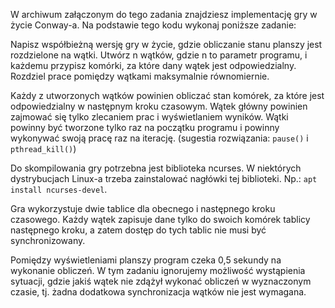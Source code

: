 W archiwum załączonym do tego zadania znajdziesz implementację
gry w życie Conway-a. Na podstawie tego kodu wykonaj poniższe
zadanie:

Napisz współbieżną wersję gry w życie, gdzie obliczanie stanu
planszy jest rozdzielone na wątki. Utwórz n wątków, gdzie n to
parametr programu, i każdemu przypisz komórki, za które dany
wątek jest odpowiedzialny. Rozdziel prace pomiędzy wątkami
maksymalnie równomiernie.

Każdy z utworzonych wątków powinien obliczać stan komórek, za
które jest odpowiedzialny w następnym kroku czasowym. Wątek
główny powinien zajmować się tylko zlecaniem prac i
wyświetlaniem wyników. Wątki powinny być tworzone tylko raz na
początku programu i powinny wykonywać swoją pracę raz na
iterację. (sugestia rozwiązania: `pause()` i `pthread_kill()`)

Do skompilowania gry potrzebna jest biblioteka ncurses. W
niektórych dystrybucjach Linux-a trzeba zainstalować nagłówki
tej biblioteki. Np.: `apt install ncurses-devel`.

Gra wykorzystuje dwie tablice dla obecnego i następnego kroku
czasowego. Każdy wątek zapisuje dane tylko do swoich komórek
tablicy następnego kroku, a zatem dostęp do tych tablic nie musi
być synchronizowany.

Pomiędzy wyświetleniami planszy program czeka 0,5 sekundy na
wykonanie obliczeń. W tym zadaniu ignorujemy możliwość
wystąpienia sytuacji, gdzie jakiś wątek nie zdążył wykonać
obliczeń w wyznaczonym czasie, tj. żadna dodatkowa
synchronizacja wątków nie jest wymagana.
